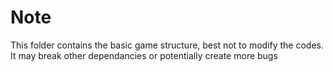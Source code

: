 Note
=====
This folder contains the basic game structure, best not to modify the codes.  It may break other dependancies or potentially create more bugs
